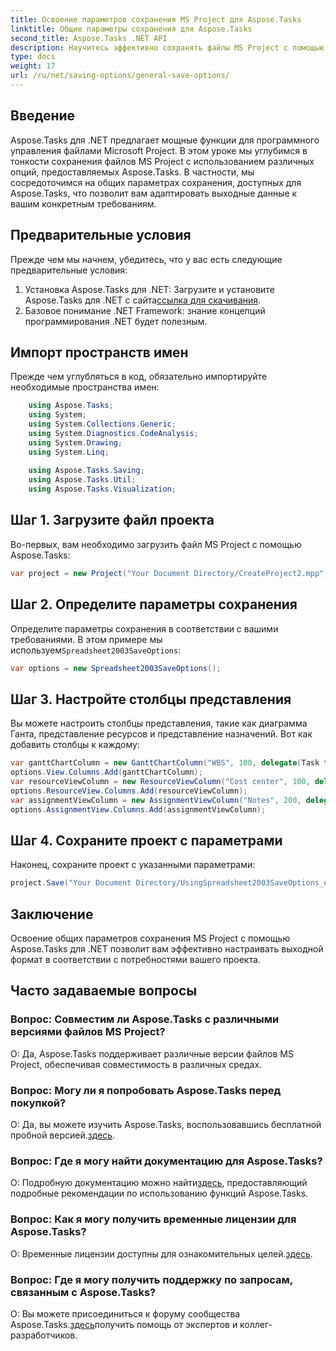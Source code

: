 ```yaml
---
title: Освоение параметров сохранения MS Project для Aspose.Tasks
linktitle: Общие параметры сохранения для Aspose.Tasks
second_title: Aspose.Tasks .NET API
description: Научитесь эффективно сохранять файлы MS Project с помощью Aspose.Tasks для .NET. Легко настройте параметры вывода для своих проектов.
type: docs
weight: 17
url: /ru/net/saving-options/general-save-options/
---
```

## Введение
Aspose.Tasks для .NET предлагает мощные функции для программного управления файлами Microsoft Project. В этом уроке мы углубимся в тонкости сохранения файлов MS Project с использованием различных опций, предоставляемых Aspose.Tasks. В частности, мы сосредоточимся на общих параметрах сохранения, доступных для Aspose.Tasks, что позволит вам адаптировать выходные данные к вашим конкретным требованиям.
## Предварительные условия
Прежде чем мы начнем, убедитесь, что у вас есть следующие предварительные условия:
1.  Установка Aspose.Tasks для .NET: Загрузите и установите Aspose.Tasks для .NET с сайта[ссылка для скачивания](https://releases.aspose.com/tasks/net/).
2. Базовое понимание .NET Framework: знание концепций программирования .NET будет полезным.

## Импорт пространств имен
Прежде чем углубляться в код, обязательно импортируйте необходимые пространства имен:
```csharp
    using Aspose.Tasks;
    using System;
    using System.Collections.Generic;
    using System.Diagnostics.CodeAnalysis;
    using System.Drawing;
    using System.Linq;
    
    using Aspose.Tasks.Saving;
    using Aspose.Tasks.Util;
    using Aspose.Tasks.Visualization;
```

## Шаг 1. Загрузите файл проекта
Во-первых, вам необходимо загрузить файл MS Project с помощью Aspose.Tasks:
```csharp
var project = new Project("Your Document Directory/CreateProject2.mpp");
```
## Шаг 2. Определите параметры сохранения
 Определите параметры сохранения в соответствии с вашими требованиями. В этом примере мы используем`Spreadsheet2003SaveOptions`:
```csharp
var options = new Spreadsheet2003SaveOptions();
```
## Шаг 3. Настройте столбцы представления
Вы можете настроить столбцы представления, такие как диаграмма Ганта, представление ресурсов и представление назначений. Вот как добавить столбцы к каждому:
```csharp
var ganttChartColumn = new GanttChartColumn("WBS", 100, delegate(Task task) { return task.Get(Tsk.WBS); });
options.View.Columns.Add(ganttChartColumn);
var resourceViewColumn = new ResourceViewColumn("Cost center", 100, delegate(Resource resource) { return resource.Get(Rsc.CostCenter); });
options.ResourceView.Columns.Add(resourceViewColumn);
var assignmentViewColumn = new AssignmentViewColumn("Notes", 200, delegate(ResourceAssignment assignment) { return assignment.Get(Asn.NotesText); });
options.AssignmentView.Columns.Add(assignmentViewColumn);
```
## Шаг 4. Сохраните проект с параметрами
Наконец, сохраните проект с указанными параметрами:
```csharp
project.Save("Your Document Directory/UsingSpreadsheet2003SaveOptions_out.xml", options);
```

## Заключение
Освоение общих параметров сохранения MS Project с помощью Aspose.Tasks для .NET позволит вам эффективно настраивать выходной формат в соответствии с потребностями вашего проекта.
## Часто задаваемые вопросы
### Вопрос: Совместим ли Aspose.Tasks с различными версиями файлов MS Project?
О: Да, Aspose.Tasks поддерживает различные версии файлов MS Project, обеспечивая совместимость в различных средах.
### Вопрос: Могу ли я попробовать Aspose.Tasks перед покупкой?
 О: Да, вы можете изучить Aspose.Tasks, воспользовавшись бесплатной пробной версией.[здесь](https://releases.aspose.com/).
### Вопрос: Где я могу найти документацию для Aspose.Tasks?
 О: Подробную документацию можно найти[здесь](https://reference.aspose.com/tasks/net/), предоставляющий подробные рекомендации по использованию функций Aspose.Tasks.
### Вопрос: Как я могу получить временные лицензии для Aspose.Tasks?
 О: Временные лицензии доступны для ознакомительных целей.[здесь](https://purchase.aspose.com/temporary-license/).
### Вопрос: Где я могу получить поддержку по запросам, связанным с Aspose.Tasks?
 О: Вы можете присоединиться к форуму сообщества Aspose.Tasks.[здесь](https://forum.aspose.com/c/tasks/15)получить помощь от экспертов и коллег-разработчиков.